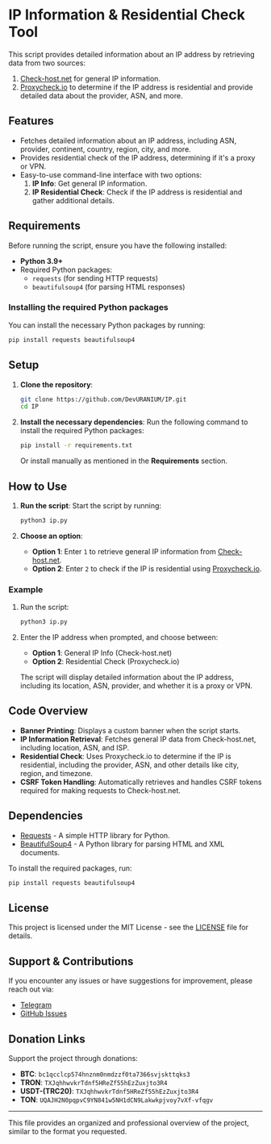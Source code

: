 # IP Information & Residential Check Tool

This script provides detailed information about an IP address by retrieving data from two sources:
1. [Check-host.net](https://check-host.net/) for general IP information.
2. [Proxycheck.io](https://proxycheck.io/) to determine if the IP address is residential and provide detailed data about the provider, ASN, and more.

## Features

- Fetches detailed information about an IP address, including ASN, provider, continent, country, region, city, and more.
- Provides residential check of the IP address, determining if it's a proxy or VPN.
- Easy-to-use command-line interface with two options:
  1. **IP Info**: Get general IP information.
  2. **IP Residential Check**: Check if the IP address is residential and gather additional details.

## Requirements

Before running the script, ensure you have the following installed:

- **Python 3.9+**
- Required Python packages:
  - `requests` (for sending HTTP requests)
  - `beautifulsoup4` (for parsing HTML responses)

### Installing the required Python packages

You can install the necessary Python packages by running:

```bash
pip install requests beautifulsoup4
```

## Setup

1. **Clone the repository**:

   ```bash
   git clone https://github.com/DevURANIUM/IP.git
   cd IP
   ```

2. **Install the necessary dependencies**:
   Run the following command to install the required Python packages:

   ```bash
   pip install -r requirements.txt
   ```

   Or install manually as mentioned in the **Requirements** section.

## How to Use

1. **Run the script**:
   Start the script by running:
   ```bash
   python3 ip.py
   ```

2. **Choose an option**:
   - **Option 1**: Enter `1` to retrieve general IP information from [Check-host.net](https://check-host.net/).
   - **Option 2**: Enter `2` to check if the IP is residential using [Proxycheck.io](https://proxycheck.io/).

### Example

1. Run the script:

   ```bash
   python3 ip.py
   ```

2. Enter the IP address when prompted, and choose between:
   - **Option 1**: General IP Info (Check-host.net)
   - **Option 2**: Residential Check (Proxycheck.io)

   The script will display detailed information about the IP address, including its location, ASN, provider, and whether it is a proxy or VPN.

## Code Overview

- **Banner Printing**: Displays a custom banner when the script starts.
- **IP Information Retrieval**: Fetches general IP data from Check-host.net, including location, ASN, and ISP.
- **Residential Check**: Uses Proxycheck.io to determine if the IP is residential, including the provider, ASN, and other details like city, region, and timezone.
- **CSRF Token Handling**: Automatically retrieves and handles CSRF tokens required for making requests to Check-host.net.

## Dependencies

- [Requests](https://docs.python-requests.org/en/latest/) - A simple HTTP library for Python.
- [BeautifulSoup4](https://www.crummy.com/software/BeautifulSoup/bs4/doc/) - A Python library for parsing HTML and XML documents.

To install the required packages, run:

```bash
pip install requests beautifulsoup4
```

## License

This project is licensed under the MIT License - see the [LICENSE](LICENSE) file for details.

## Support & Contributions

If you encounter any issues or have suggestions for improvement, please reach out via:

- [Telegram](https://t.me/DevURANIUM)
- [GitHub Issues](https://github.com/DevURANIUM/IP/issues)

## Donation Links

Support the project through donations:

- **BTC**: `bc1qcclcp574hnznm0nmdzzf0ta7366svjskttqks3`
- **TRON**: `TXJqhhwvkrTdnf5HReZf55hEzZuxjto3R4`
- **USDT-(TRC20)**: `TXJqhhwvkrTdnf5HReZf55hEzZuxjto3R4`
- **TON**: `UQAJH2N0pqpvC9YN841w5NH1dCN9Lakwkpjvoy7vXf-vfqgv`

---

This file provides an organized and professional overview of the project, similar to the format you requested.
